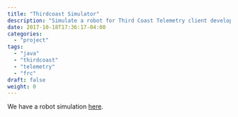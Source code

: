 ```yaml
---
title: "Thirdcoast Simulator"
description: "Simulate a robot for Third Coast Telemetry client development."
date: 2017-10-18T17:36:17-04:00
categories:
  - "project"
tags:
  - "java"
  - "thirdcoast"
  - "telemetry"
  - "frc"
draft: false
weight: 0
---
```

We have a robot simulation [here](https://github.com/strykeforce/thirdcoast/releases).
